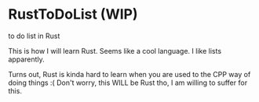 # RustToDoList (WIP)
to do list in Rust

This is how I will learn Rust. Seems like a cool
language. I like lists apparently.

Turns out, Rust is kinda hard to learn when you are used to the CPP way of doing things :(
Don't worry, this WILL be Rust tho, I am willing to suffer for this.
